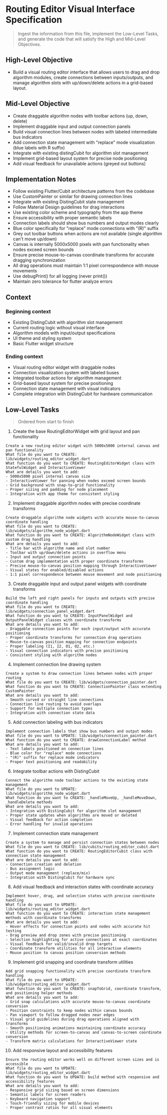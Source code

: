 # Routing Editor Visual Interface Specification

> Ingest the information from this file, implement the Low-Level Tasks, and generate the code that will satisfy the High and Mid-Level Objectives.

## High-Level Objective

- Build a visual routing editor interface that allows users to drag and drop algorithm modules, create connections between inputs/outputs, and manage algorithm slots with up/down/delete actions in a grid-based layout.

## Mid-Level Objective

- Create draggable algorithm nodes with toolbar actions (up, down, delete)
- Implement draggable input and output connection panels
- Build visual connection lines between nodes with labeled intermediate bus indicators
- Add connection state management with "replace" mode visualization (blue labels with R suffix)
- Integrate with existing distingCubit for algorithm slot management
- Implement grid-based layout system for precise node positioning
- Add visual feedback for unavailable actions (greyed out buttons)

## Implementation Notes

- Follow existing Flutter/Cubit architecture patterns from the codebase
- Use CustomPainter or similar for drawing connection lines
- Integrate with existing DistingCubit state management
- Follow Material Design guidelines for drag interactions
- Use existing color scheme and typography from the app theme
- Ensure accessibility with proper semantic labels
- Connection labels should show bus numbers and output modes clearly
- Blue color specifically for "replace" mode connections with "(R)" suffix
- Grey out toolbar buttons when actions are not available (single algorithm can't move up/down)
- Canvas is internally 5000x5000 pixels with pan functionality when nodes exceed screen bounds
- Ensure precise mouse-to-canvas coordinate transforms for accurate dragging synchronization
- All drag operations must maintain 1:1 pixel correspondence with mouse movements
- Use debugPrint() for all logging (never print())
- Maintain zero tolerance for flutter analyze errors

## Context

### Beginning context

- Existing DistingCubit with algorithm slot management
- Current routing logic without visual interface
- Algorithm models with input/output specifications
- UI theme and styling system
- Basic Flutter widget structure

### Ending context

- Visual routing editor widget with draggable nodes
- Connection visualization system with labeled buses
- Integrated toolbar actions for algorithm management
- Grid-based layout system for precise positioning
- Connection state management with visual indicators
- Complete integration with DistingCubit for hardware communication

## Low-Level Tasks

> Ordered from start to finish

1. Create the base RoutingEditorWidget with grid layout and pan functionality

```
Create a new routing editor widget with 5000x5000 internal canvas and pan functionality
What file do you want to CREATE: lib/widgets/routing_editor_widget.dart
What function do you want to CREATE: RoutingEditorWidget class with StatefulWidget and InteractiveViewer
What are details you want to add: 
- 5000x5000 pixel internal canvas size
- InteractiveViewer for panning when nodes exceed screen bounds
- Grid background with snap-to-grid functionality
- Proper sizing and padding for node placement
- Integration with app theme for consistent styling
```

2. Implement draggable algorithm nodes with precise coordinate transforms

```
Create draggable algorithm node widgets with accurate mouse-to-canvas coordinate handling
What file do you want to CREATE: lib/widgets/algorithm_node_widget.dart
What function do you want to CREATE: AlgorithmNodeWidget class with custom drag handling
What are details you want to add:
- Title bar with algorithm name and slot number
- Toolbar with up/down/delete actions in overflow menu
- Input and output connection points
- Custom drag implementation with proper coordinate transforms
- Precise mouse-to-canvas position mapping through InteractiveViewer
- Visual states for enabled/disabled actions
- 1:1 pixel correspondence between mouse movement and node positioning
```

3. Create draggable input and output panel widgets with coordinate transforms

```
Build the left and right panels for inputs and outputs with precise coordinate handling
What file do you want to CREATE: lib/widgets/connection_panel_widget.dart
What function do you want to CREATE: InputPanelWidget and OutputPanelWidget classes with coordinate transforms
What are details you want to add:
- Draggable connection points for each input/output with accurate positioning
- Proper coordinate transforms for connection drag operations
- Mouse-to-canvas position mapping for connection endpoints
- Proper labeling (I1, I2, O1, O2, etc.)
- Visual connection indicators with precise positioning
- Consistent styling with algorithm nodes
```

4. Implement connection line drawing system

```
Create a system to draw connection lines between nodes with proper routing
What file do you want to CREATE: lib/widgets/connection_painter.dart
What function do you want to CREATE: ConnectionPainter class extending CustomPainter
What are details you want to add:
- Smooth curved or straight line connections
- Connection line routing to avoid overlaps
- Support for multiple connection types
- Integration with connection state data
```

5. Add connection labeling with bus indicators

```
Implement connection labels that show bus numbers and output modes
What file do you want to UPDATE: lib/widgets/connection_painter.dart
What function do you want to CREATE: drawConnectionLabel method
What are details you want to add:
- Text labels positioned on connection lines
- Blue color for "replace" mode connections
- "(R)" suffix for replace mode indicators
- Proper text positioning and readability
```

6. Integrate toolbar actions with DistingCubit

```
Connect the algorithm node toolbar actions to the existing state management
What file do you want to UPDATE: lib/widgets/algorithm_node_widget.dart
What function do you want to CREATE: _handleMoveUp, _handleMoveDown, _handleDelete methods
What are details you want to add:
- Integration with DistingCubit for algorithm slot management
- Proper state updates when algorithms are moved or deleted
- Visual feedback for action completion
- Error handling for invalid operations
```

7. Implement connection state management

```
Create a system to manage and persist connection states between nodes
What file do you want to CREATE: lib/cubits/routing_editor_cubit.dart
What function do you want to CREATE: RoutingEditorCubit class with connection state management
What are details you want to add:
- Connection creation and deletion
- Bus assignment logic
- Output mode management (replace/mix)
- Integration with DistingCubit for hardware sync
```

8. Add visual feedback and interaction states with coordinate accuracy

```
Implement hover, drag, and selection states with precise coordinate handling
What file do you want to UPDATE: lib/widgets/routing_editor_widget.dart
What function do you want to CREATE: interaction state management methods with coordinate transforms
What are details you want to add:
- Hover effects for connection points and nodes with accurate hit testing
- Drag preview and drop zones with precise positioning
- Selection highlighting for active connections at exact coordinates
- Visual feedback for valid/invalid drop targets
- Coordinate transform utilities for all interactive elements
- Mouse position to canvas position conversion methods
```

9. Implement grid snapping and coordinate transform utilities

```
Add grid snapping functionality with precise coordinate transform handling
What file do you want to UPDATE: lib/widgets/routing_editor_widget.dart
What function do you want to CREATE: snapToGrid, coordinate transform, and positioning helper methods
What are details you want to add:
- Grid snap calculations with accurate mouse-to-canvas coordinate conversion
- Position constraints to keep nodes within canvas bounds
- Pan viewport to follow dragged nodes near edges
- Visual grid guidelines during drag operations aligned with transforms
- Smooth positioning animations maintaining coordinate accuracy
- Utility methods for screen-to-canvas and canvas-to-screen coordinate conversion
- Transform matrix calculations for InteractiveViewer state
```

10. Add responsive layout and accessibility features

```
Ensure the routing editor works well on different screen sizes and is accessible
What file do you want to UPDATE: lib/widgets/routing_editor_widget.dart
What function do you want to UPDATE: build method with responsive and accessibility features
What are details you want to add:
- Responsive grid sizing based on screen dimensions
- Semantic labels for screen readers
- Keyboard navigation support
- Touch-friendly sizing for mobile devices
- Proper contrast ratios for all visual elements
```
